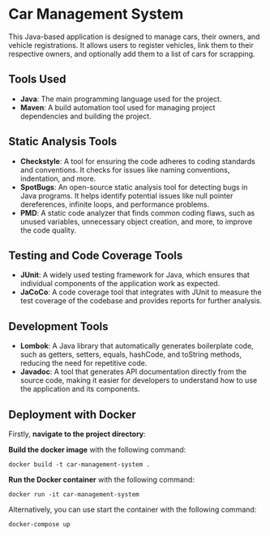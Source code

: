 # Car Management System

This Java-based application is designed to manage cars, their owners, and vehicle registrations. It allows users to register vehicles, link them to their respective owners, and optionally add them to a list of cars for scrapping.

## Tools Used
- **Java**: The main programming language used for the project. 
- **Maven**: A build automation tool used for managing project dependencies and building the project.

## Static Analysis Tools
- **Checkstyle**: A tool for ensuring the code adheres to coding standards and conventions. It checks for issues like naming conventions, indentation, and more. 
- **SpotBugs**: An open-source static analysis tool for detecting bugs in Java programs. It helps identify potential issues like null pointer dereferences, infinite loops, and performance problems. 
- **PMD**: A static code analyzer that finds common coding flaws, such as unused variables, unnecessary object creation, and more, to improve the code quality.

## Testing and Code Coverage Tools
- **JUnit**: A widely used testing framework for Java, which ensures that individual components of the application work as expected. 
- **JaCoCo**: A code coverage tool that integrates with JUnit to measure the test coverage of the codebase and provides reports for further analysis.

## Development Tools
- **Lombok**: A Java library that automatically generates boilerplate code, such as getters, setters, equals, hashCode, and toString methods, reducing the need for repetitive code. 
- **Javadoc**: A tool that generates API documentation directly from the source code, making it easier for developers to understand how to use the application and its components.

## Deployment with Docker

Firstly, **navigate to the project directory**:

**Build the docker image** with the following command:

    docker build -t car-management-system .

**Run the Docker container** with the following command:

    docker run -it car-management-system

Alternatively, you can use start the container with the following command:

    docker-compose up